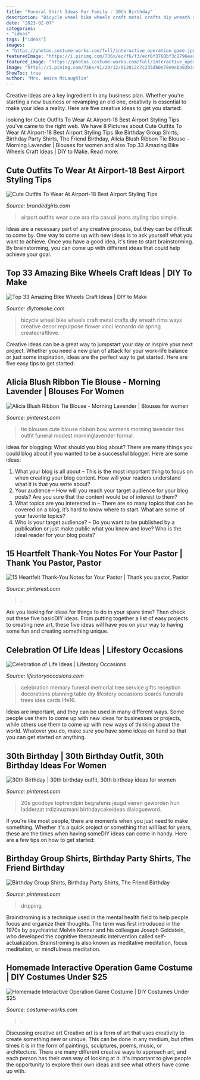 ```yaml
---
title: "Funeral Shirt Ideas For Family : 30th Birthday"
description: "Bicycle wheel bike wheels craft metal crafts diy wreath rims ways creative decor repurpose flower vinci leonardo da spring createcraftlove"
date: "2023-02-07"
categories:
- "ideas"
tags: ["ideas"]
images:
- "https://photos.costume-works.com/full/interactive_operation_game.jpg"
featuredImage: "https://i.pinimg.com/736x/ec/f6/f3/ecf6f3760bf3c2796ead8078760d5d08.jpg"
featured_image: "https://photos.costume-works.com/full/interactive_operation_game.jpg"
image: "https://i.pinimg.com/736x/91/20/12/912012c7c235db0e78e9aba03b345c92.jpg"
ShowToc: true
author: "Mrs. Amira McLaughlin"
---
```



Creative ideas are a key ingredient in any business plan. Whether you're starting a new business or revamping an old one, creativity is essential to make your idea a reality. Here are five creative ideas to get you started: 

	

		
looking for Cute Outfits To Wear At Airport-18 Best Airport Styling Tips you've came to the right web. We have 8 Pictures about Cute Outfits To Wear At Airport-18 Best Airport Styling Tips like Birthday Group Shirts, Birthday Party Shirts, The Friend Birthday, Alicia Blush Ribbon Tie Blouse - Morning Lavender | Blouses for women and also Top 33 Amazing Bike Wheels Craft Ideas | DIY to Make. Read more:
		
    
## Cute Outfits To Wear At Airport-18 Best Airport Styling Tips

<img loading=lazy src="http://www.brandedgirls.com/wp-content/uploads/2016/01/54a5de20df4ab9634fd69bacb98a62d5.jpg" onerror="this.onerror=null;this.src='https://tse2.mm.bing.net/th?id=OIP.c9LO7XB-gCkliMcJohRkhQHaKa&amp;pid=15.1';" alt="Cute Outfits To Wear At Airport-18 Best Airport Styling Tips">

_Source: brandedgirls.com_

>airport outfits wear cute ora rita casual jeans styling tips simple. 

	

Ideas are a necessary part of any creative process, but they can be difficult to come by. One way to come up with new ideas is to ask yourself what you want to achieve. Once you have a good idea, it's time to start brainstorming. By brainstorming, you can come up with different ideas that could help achieve your goal.

    
## Top 33 Amazing Bike Wheels Craft Ideas | DIY To Make

<img loading=lazy src="http://www.diytomake.com/wp-content/uploads/2016/11/DIY-Crafts-from-Bike-Wheel.jpg" onerror="this.onerror=null;this.src='https://tse1.mm.bing.net/th?id=OIP.9th18hd9YxAUezqFwyOYlAHaKq&amp;pid=15.1';" alt="Top 33 Amazing Bike Wheels Craft Ideas | DIY to Make">

_Source: diytomake.com_

>bicycle wheel bike wheels craft metal crafts diy wreath rims ways creative decor repurpose flower vinci leonardo da spring createcraftlove. 

	

Creative ideas can be a great way to jumpstart your day or inspire your next project. Whether you need a new plan of attack for your work-life balance or just some inspiration, ideas are the perfect way to get started. Here are five easy tips to get started: 

    
## Alicia Blush Ribbon Tie Blouse - Morning Lavender | Blouses For Women

<img loading=lazy src="https://i.pinimg.com/736x/cc/82/fd/cc82fd1cb8e2d29d0c7c8d398ac6b5b2--women-bow-tie-women-necktie.jpg" onerror="this.onerror=null;this.src='https://tse4.mm.bing.net/th?id=OIP.O9MpkvIE3R8Rx9YridZl3wHaLH&amp;pid=15.1';" alt="Alicia Blush Ribbon Tie Blouse - Morning Lavender | Blouses for women">

_Source: pinterest.com_

>tie blouses cute blouse ribbon bow womens morning lavender ties outfit funeral modest morninglavender formal. 

	

Ideas for blogging: What should you blog about?
There are many things you could blog about if you wanted to be a successful blogger. Here are some ideas: 
1) What your blog is all about – This is the most important thing to focus on when creating your blog content. How will your readers understand what it is that you write about? 
2) Your audience – How will you reach your target audience for your blog posts? Are you sure that the content would be of interest to them? 
3) What topics are you interested in – There are so many topics that can be covered on a blog, it’s hard to know where to start. What are some of your favorite topics? 
4) Who is your target audience? – Do you want to be published by a publication or just make public what you know and love? Who is the ideal reader for your blog posts?

    
## 15 Heartfelt Thank-You Notes For Your Pastor | Thank You Pastor, Pastor

<img loading=lazy src="https://i.pinimg.com/736x/91/20/12/912012c7c235db0e78e9aba03b345c92.jpg" onerror="this.onerror=null;this.src='https://tse3.mm.bing.net/th?id=OIP.1PGQDFZv4InC2x-WO2kl9gHaLG&amp;pid=15.1';" alt="15 Heartfelt Thank-You Notes for Your Pastor | Thank you pastor, Pastor">

_Source: pinterest.com_

>. 

	

Are you looking for ideas for things to do in your spare time? Then check out these five basicDIY ideas. From putting together a list of easy projects to creating new art, these five ideas will have you on your way to having some fun and creating something unique.

    
## Celebration Of Life Ideas | Lifestory Occasions

<img loading=lazy src="http://www.lifestoryoccasions.com/wp-content/uploads/2014/12/celebration-of-life16.jpg" onerror="this.onerror=null;this.src='https://tse2.mm.bing.net/th?id=OIP.G2EW3Uj8R2SyYHj_Xiou9QHaLH&amp;pid=15.1';" alt="Celebration of Life Ideas | Lifestory Occasions">

_Source: lifestoryoccasions.com_

>celebration memory funeral memorial tree service gifts reception decorations planning table diy lifestory occasions boards funerals trees idea cards life16. 

	

Ideas are important, and they can be used in many different ways. Some people use them to come up with new ideas for businesses or projects, while others use them to come up with new ways of thinking about the world. Whatever you do, make sure you have some ideas on hand so that you can get started on anything.

    
## 30th Birthday | 30th Birthday Outfit, 30th Birthday Ideas For Women

<img loading=lazy src="https://i.pinimg.com/736x/b6/93/99/b6939921abfe9d77e9c3b4772d88c8d1.jpg" onerror="this.onerror=null;this.src='https://tse2.mm.bing.net/th?id=OIP.R15IILNFMdPDh28HvwZDOAHaLt&amp;pid=15.1';" alt="30th Birthday | 30th birthday outfit, 30th birthday ideas for women">

_Source: pinterest.com_

>20s goodbye toptrendpin begrafenis jeugd vieren geworden hun ladderzat trdizinuzmani birthdaycakeideas dialogueword. 

	

If you're like most people, there are moments when you just need to make something. Whether it's a quick project or something that will last for years, these are the times when having someDIY ideas can come in handy. Here are a few tips on how to get started:

    
## Birthday Group Shirts, Birthday Party Shirts, The Friend Birthday

<img loading=lazy src="https://i.pinimg.com/736x/ec/f6/f3/ecf6f3760bf3c2796ead8078760d5d08.jpg" onerror="this.onerror=null;this.src='https://tse2.mm.bing.net/th?id=OIP.-hRYGHT6h8PukenSRQYalAHaJ3&amp;pid=15.1';" alt="Birthday Group Shirts, Birthday Party Shirts, The Friend Birthday">

_Source: pinterest.com_

>dripping. 

	

Brainstroming is a technique used in the mental health field to help people focus and organize their thoughts. The term was first introduced in the 1970s by psychiatrist Melvin Konner and his colleague Joseph Goldstein, who developed the cognitive therapeutic intervention called self-actualization. Brainstroming is also known as meditative meditation, focus meditation, or mindfulness meditation.

    
## Homemade Interactive Operation Game Costume | DIY Costumes Under $25

<img loading=lazy src="https://photos.costume-works.com/full/interactive_operation_game.jpg" onerror="this.onerror=null;this.src='https://tse1.mm.bing.net/th?id=OIP.8JyIUrcr5xcM_vI2E3EW6QHaK0&amp;pid=15.1';" alt="Homemade Interactive Operation Game Costume | DIY Costumes Under $25">

_Source: costume-works.com_

>. 

	

Discussing creative art
Creative art is a form of art that uses creativity to create something new or unique. This can be done in any medium, but often times it is in the form of paintings, sculptures, poems, music, or architecture. There are many different creative ways to approach art, and each person has their own way of looking at it. It's important to give people the opportunity to explore their own ideas and see what others have come up with.

